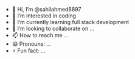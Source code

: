 - 👋 Hi, I’m @sahilahmed8897
- 👀 I’m interested in coding
- 🌱 I’m currently learning full stack development 
- 💞️ I’m looking to collaborate on ...
- 📫 How to reach me ...
- 😄 Pronouns: ...
- ⚡ Fun fact: ...

<!---
sahilahmed8897/sahilahmed8897 is a ✨ special ✨ repository because its `README.md` (this file) appears on your GitHub profile.
You can click the Preview link to take a look at your changes.
--->
